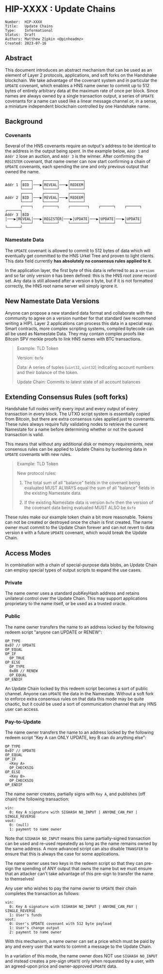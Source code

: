 # HIP-XXXX : Update Chains

```
Number:  HIP-XXXX
Title:   Update Chains
Type:    Informational
Status:  Draft
Authors: Matthew Zipkin <@pinheadmz>
Created: 2023-07-16
```

## Abstract

This document introduces an abstract mechanism that can be used as an element
of Layer 2 protocols, applications, and soft forks on the Handshake blockchain.
We take advantage of the covenant system and in particular the `UPDATE` covenant,
which enables a HNS name owner to commit up to 512 bytes of entirely arbitrary
data at the maximum rate of once per block. Since names are always owned by a
single transaction output, a series of `UPDATE` covenants for a name can used
like a linear message channel or, in a sense, a miniature independent blockchain
controlled by one Handshake name.

## Background

### Covenants

Several of the HNS covenants require an output's address to be identical to
the address in the output being spent. In the example below, `Addr 1` and `Addr 2`
lose an auction, and `Addr 3` is the winner. After confirming the `REGISTER`
covenant, that name owner can now start confirming a chain of `UPDATE` covenants,
each spending the one and only previous output that owned the name.

```                                                    
       ┌────┐    ┌──────┐    ┌──────┐                                      
Addr 1 │BID │───▶│REVEAL│───▶│REDEEM│                                      
       └────┘    └──────┘    └──────┘                                      
       ┌────┐    ┌──────┐    ┌──────┐                                      
Addr 2 │BID │───▶│REVEAL│───▶│REDEEM│                                      
       └────┘    └──────┘    └──────┘                                      
       ┌────┐    ┌──────┐    ┌────────┐    ┌──────┐    ┌──────┐    ┌──────┐
Addr 3 │BID │───▶│REVEAL│───▶│REGISTER│───▶│UPDATE│───▶│UPDATE│───▶│UPDATE│
       └────┘    └──────┘    └────────┘    └──────┘    └──────┘    └──────┘
```

### Namestate Data

The `UPDATE` covenant is allowed to commit to 512 bytes of data which will
eventually get committed to the HNS Urkel Tree and proven to light clients. This
data field currently **has absolutely no consensus rules applied to it**.

In the application layer, the first byte of this data is referred to as a `version`
and so far only version `0` has been defined: this is the HNS root zone record set.
Any data is still allowed after a version `0` byte, but if it is not formatted
correctly, the HNS root name server will simply ignore it.

## New Namestate Data Versions

Anyone can propose a new standard data format and collaborate with the community
to agree on a version number for that standard (we recommend writing a HIP). Layer
2 applications can process this data in a special way. Smart contracts, more
complex scripting systems, compiled bytecode can all be used as Namestate Data.
They may contain complex proofs like Bitcoin SPV merkle proofs to link
HNS names with BTC transactions.

> Example: TLD Token
>
> Version: `0xfe`
>
> Data: A series of tuples (`uint32`, `uint32`) indicating account numbers and
> their balance of the token.
>
> Update Chain: Commits to latest state of all account balances

## Extending Consensus Rules (soft forks)

Handshake full nodes verify every input and every output of every transaction in
every block. The UTXO script system is essentially copied from Bitcoin, but there
are extra consensus rules applied just to covenants. These rules always require
fully validating nodes to retrieve the current Namestate for a name before
determining whether or not the queued transaction is valid.

This means that without any additional disk or memory requirements, new consensus
rules can be applied to Update Chains by burdening data in `UPDATE` covenants
with new rules.

> Example: TLD Token
>
> New protocol rules:
>
> 1. The total sum of all "balance" fields in the covenant being
> evaluated MUST ALWAYS equal the sum of all "balance" fields in the existing
> Namestate data.
>
> 2. If the existing Namestate data is version `0xfe` then the version of the
> covenant data being evaluated MUST ALSO be `0xfe`

These rules make our example token chain a bit more reasonable. Tokens can not
be created or destroyed once the chain is first created. The name owner must
commit to the Update Chain forever and can not revert to data version `0` with
a future `UPDATE` covenant, which would break the Update Chain.

## Access Modes

In combination with a chain of special-purpose data blobs, an Update Chain
can employ special types of output scripts to expand the use cases.

### Private

The name owner uses a standard pubKeyHash address and retains unilateral control
over the Update Chain. This may support applications proprietary to the name
itself, or be used as a trusted oracle.

### Public

The name owner transfers the name to an address locked by the following redeem
script "anyone can UPDATE or RENEW":

```
OP_TYPE
0x07 // UPDATE
OP_EQUAL
OP_IF
  OP_TRUE
OP_ELSE
  OP_TYPE
  0x08 // RENEW
  OP_EQUAL
OP_ENDIF
```

An Update Chain locked by this redeem script becomes a sort of public channel.
Anyone can `UPDATE` the data in the Namestate. Without a soft fork to enforce
extra consensus rules on that data this mode may be quite chaotic, but it could
be used a sort of communication channel that any HNS user can access.

### Pay-to-Update

The name owner transfers the name to an address locked by the following redeem
script "Key A can ONLY UPDATE, key B can do anything else":

```
OP_TYPE
0x07 // UPDATE
OP_EQUAL
OP_IF
  <Key A>
  OP_CHECKSIG
OP_ELSE
  <Key B>
  OP_CHECKSIG
OP_ENDIF

```

The name owner creates, partially signs with `Key A`, and publishes (off chain)
the following transaction:

```
vin:
  0: Key A signature with SIGHASH NO_INPUT | ANYONE_CAN_PAY | SINGLE_REVERSE
vout:
  0: (null)
  1: payment to name owner
```

Note that `SIGHASH NO_INPUT` means this same partially-signed transaction can
be used and re-used repeatedly as long as the name remains owned by the same
address. A more advanced script can also disable `TRANSFER` to ensure that this
is always the case for some applications.

The name owner uses two keys in the redeem script so that they can pre-sign
the spending of ANY output that owns the name but we must ensure that an attacker
can't take advantage of this pre-sign to transfer the name to themselves!

Any user who wishes to pay the name owner to `UPDATE` their chain completes the
transaction as follows:

```
vin:
  0: Key A signature with SIGHASH NO_INPUT | ANYONE_CAN_PAY | SINGLE_REVERSE
  1: User's funds
vout:
  0: User's UPDATE covenant with 512 byte payload
  1: User's change output
  2: payment to name owner
```

With this mechanism, a name owner can set a price which must be paid by any and
every user that wants to commit a message to the Update Chain.

In a variation of this mode, the name owner does NOT use `SIGHASH NO_INPUT` and
instead creates a pre-sign `UPDATE` only when requested by a user, with an
agreed-upon price and owner-approved `UPDATE` data.
